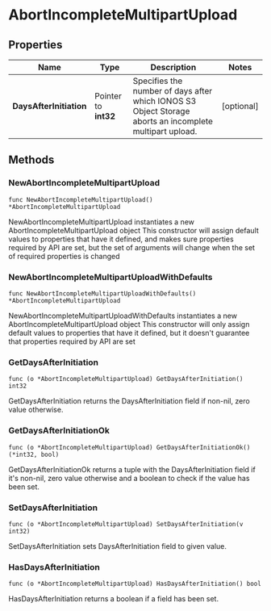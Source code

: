 # AbortIncompleteMultipartUpload

## Properties

|Name | Type | Description | Notes|
|------------ | ------------- | ------------- | -------------|
|**DaysAfterInitiation** | Pointer to **int32** | Specifies the number of days after which IONOS S3 Object Storage aborts an incomplete multipart upload. | [optional] |

## Methods

### NewAbortIncompleteMultipartUpload

`func NewAbortIncompleteMultipartUpload() *AbortIncompleteMultipartUpload`

NewAbortIncompleteMultipartUpload instantiates a new AbortIncompleteMultipartUpload object
This constructor will assign default values to properties that have it defined,
and makes sure properties required by API are set, but the set of arguments
will change when the set of required properties is changed

### NewAbortIncompleteMultipartUploadWithDefaults

`func NewAbortIncompleteMultipartUploadWithDefaults() *AbortIncompleteMultipartUpload`

NewAbortIncompleteMultipartUploadWithDefaults instantiates a new AbortIncompleteMultipartUpload object
This constructor will only assign default values to properties that have it defined,
but it doesn't guarantee that properties required by API are set

### GetDaysAfterInitiation

`func (o *AbortIncompleteMultipartUpload) GetDaysAfterInitiation() int32`

GetDaysAfterInitiation returns the DaysAfterInitiation field if non-nil, zero value otherwise.

### GetDaysAfterInitiationOk

`func (o *AbortIncompleteMultipartUpload) GetDaysAfterInitiationOk() (*int32, bool)`

GetDaysAfterInitiationOk returns a tuple with the DaysAfterInitiation field if it's non-nil, zero value otherwise
and a boolean to check if the value has been set.

### SetDaysAfterInitiation

`func (o *AbortIncompleteMultipartUpload) SetDaysAfterInitiation(v int32)`

SetDaysAfterInitiation sets DaysAfterInitiation field to given value.

### HasDaysAfterInitiation

`func (o *AbortIncompleteMultipartUpload) HasDaysAfterInitiation() bool`

HasDaysAfterInitiation returns a boolean if a field has been set.


